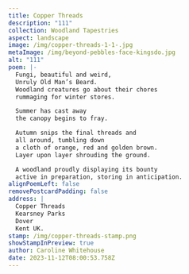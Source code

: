 ```yaml
---
title: Copper Threads
description: "111"
collection: Woodland Tapestries
aspect: landscape
image: /img/copper-threads-1-1-.jpg
metaImage: /img/beyond-pebbles-face-kingsdo.jpg
alt: "111"
poem: |-
  Fungi, beautiful and weird, 
  Unruly Old Man’s Beard.
  Woodland creatures go about their chores 
  rummaging for winter stores.

  Summer has cast away
  the canopy begins to fray.

  Autumn snips the final threads and
  all around, tumbling down 
  a cloth of orange, red and golden brown.
  Layer upon layer shrouding the ground.

  A woodland proudly displaying its bounty
  active in preparation, storing in anticipation.
alignPoemLeft: false
removePostcardPadding: false
address: |
  Copper Threads
  Kearsney Parks
  Dover
  Kent UK.
stamp: /img/copper-threads-stamp.png
showStampInPreview: true
author: Caroline Whitehouse
date: 2023-11-12T08:00:53.758Z
---
```

